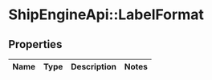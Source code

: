 # ShipEngineApi::LabelFormat

## Properties
Name | Type | Description | Notes
------------ | ------------- | ------------- | -------------


